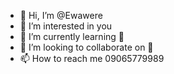 - 👋 Hi, I’m @Ewawere
- 👀 I’m interested in you
- 🌱 I’m currently learning 👀
- 💞️ I’m looking to collaborate on 👀
- 📫 How to reach me 09065779989

<!---
Ewawere/Ewawere is a ✨ special ✨ repository because its `README.md` (this file) appears on your GitHub profile.
You can click the Preview link to take a look at your changes.
--->
